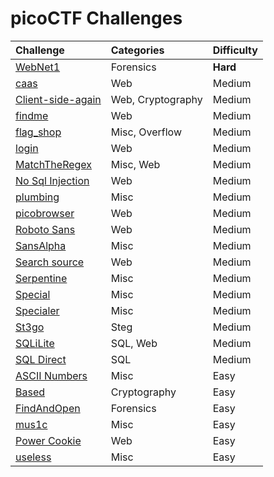 # picoCTF Challenges

| Challenge | Categories | Difficulty |
| :----| :-------- | :--------|
| [WebNet1](./WebNet1/WebNet1-solution.md) | Forensics | **Hard** |
| [caas](./caas/caas-Solution.md) | Web | Medium |
| [Client-side-again](./Client-side-again/Client-side-again-Solution.md) | Web, Cryptography | Medium |
| [findme](./findme/findme-Solution.md) | Web | Medium |
| [flag_shop](./flag_shop/flag_shop_solution.md) | Misc, Overflow | Medium |
| [login](./login/login-Solution.md) | Web | Medium |
| [MatchTheRegex](./MatchTheRegex/MathTheRegex-Solution.md) | Misc, Web |  Medium |
| [No Sql Injection](./No-Sql-Injection/No-Sql-Injection-Solution.md) | Web | Medium |
| [plumbing](./plumbing/plumbing-Solution.md) | Misc | Medium |
| [picobrowser](./picobrowser/picobrowser-Solution.md) | Web | Medium |
| [Roboto Sans](./Roboto-Sans/Roboto-Sans-Solution.md) | Web | Medium
| [SansAlpha](./SansAlpha/SansAlpha-Solution.md) | Misc | Medium |
| [Search source](./Search%20source/Search-source-Solution.md) | Web | Medium |
| [Serpentine](./Serpentine/Serpentine-Solution.md) | Misc | Medium |
| [Special](./Special/Special-Solution.md) | Misc | Medium |
| [Specialer](./Specialer/Specialer-Solution.md) | Misc | Medium |
| [St3go](./St3go/St3go-Solution.md) | Steg | Medium |
| [SQLiLite](./SQLiLite/SQLiLite-Solution.md) | SQL, Web | Medium |
| [SQL Direct](./SQL-Direct/SQL-Direct-Solution.md) | SQL | Medium |
| [ASCII Numbers](./ASCII%20Numbers/ASCII-Numbers-Solution.md) | Misc | Easy |
| [Based](./Based/Based-Solution.md) | Cryptography | Easy |
| [FindAndOpen](./FindAndOpen/FindAndOpen-Solution.md) | Forensics | Easy |
| [mus1c](./mus1c/mus1c-Solution.md) | Misc | Easy |
| [Power Cookie](./Power-Cookie/Power-Cookie-Solution.md) | Web | Easy |
| [useless](./useless/useless_solution.md) | Misc | Easy |

